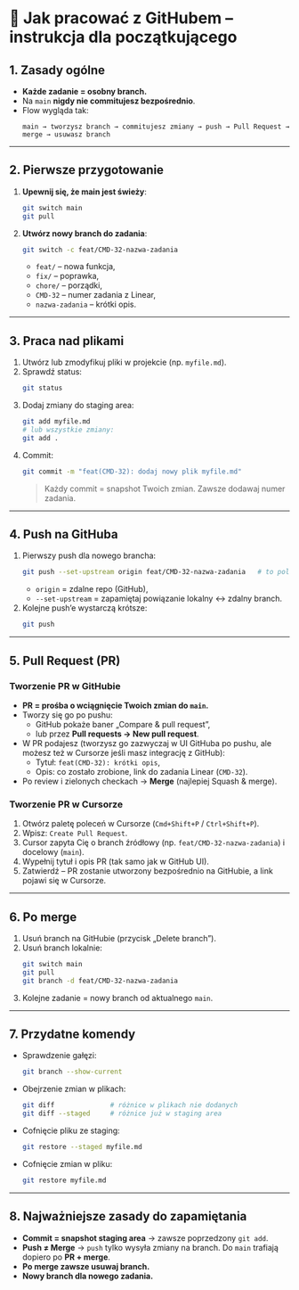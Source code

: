 # 🌱 Jak pracować z GitHubem – instrukcja dla początkującego

## 1. Zasady ogólne
- **Każde zadanie = osobny branch.**  
- Na `main` **nigdy nie commitujesz bezpośrednio**.  
- Flow wygląda tak:  
  ```
  main → tworzysz branch → commitujesz zmiany → push → Pull Request → merge → usuwasz branch
  ```

---

## 2. Pierwsze przygotowanie
1. **Upewnij się, że main jest świeży**:
   ```bash
   git switch main
   git pull
   ```
2. **Utwórz nowy branch do zadania**:
   ```bash
   git switch -c feat/CMD-32-nazwa-zadania
   ```
   - `feat/` – nowa funkcja,  
   - `fix/` – poprawka,  
   - `chore/` – porządki,  
   - `CMD-32` – numer zadania z Linear,  
   - `nazwa-zadania` – krótki opis.

---

## 3. Praca nad plikami
1. Utwórz lub zmodyfikuj pliki w projekcie (np. `myfile.md`).  
2. Sprawdź status:
   ```bash
   git status
   ```
3. Dodaj zmiany do staging area:
   ```bash
   git add myfile.md
   # lub wszystkie zmiany:
   git add .
   ```
4. Commit:
   ```bash
   git commit -m "feat(CMD-32): dodaj nowy plik myfile.md"
   ```
   > Każdy commit = snapshot Twoich zmian. Zawsze dodawaj numer zadania.

---

## 4. Push na GitHuba
1. Pierwszy push dla nowego brancha:
   ```bash
   git push --set-upstream origin feat/CMD-32-nazwa-zadania   # to polecenie musisz podać tylko przy pierwszym pushu w ramach danego brancha. Potem wystarczy samo `git push`
   ```
   - `origin` = zdalne repo (GitHub),  
   - `--set-upstream` = zapamiętaj powiązanie lokalny ↔ zdalny branch.  
2. Kolejne push’e wystarczą krótsze:
   ```bash
   git push
   ```

---

## 5. Pull Request (PR)

### Tworzenie PR w GitHubie
- **PR = prośba o wciągnięcie Twoich zmian do `main`.**  
- Tworzy się go po pushu:
  - GitHub pokaże baner „Compare & pull request”,  
  - lub przez **Pull requests → New pull request**.  
- W PR podajesz (tworzysz go zazwyczaj w UI GitHuba po pushu, ale możesz też w Cursorze jeśli masz integrację z GitHub):
  - Tytuł: `feat(CMD-32): krótki opis`,  
  - Opis: co zostało zrobione, link do zadania Linear (`CMD-32`).  
- Po review i zielonych checkach → **Merge** (najlepiej Squash & merge).

### Tworzenie PR w Cursorze
1. Otwórz paletę poleceń w Cursorze (`Cmd+Shift+P` / `Ctrl+Shift+P`).
2. Wpisz: `Create Pull Request`.
3. Cursor zapyta Cię o branch źródłowy (np. `feat/CMD-32-nazwa-zadania`) i docelowy (`main`).
4. Wypełnij tytuł i opis PR (tak samo jak w GitHub UI).
5. Zatwierdź – PR zostanie utworzony bezpośrednio na GitHubie, a link pojawi się w Cursorze.

---

## 6. Po merge
1. Usuń branch na GitHubie (przycisk „Delete branch”).  
2. Usuń branch lokalnie:
   ```bash
   git switch main
   git pull
   git branch -d feat/CMD-32-nazwa-zadania
   ```
3. Kolejne zadanie = nowy branch od aktualnego `main`.

---

## 7. Przydatne komendy
- Sprawdzenie gałęzi:
  ```bash
  git branch --show-current
  ```
- Obejrzenie zmian w plikach:
  ```bash
  git diff              # różnice w plikach nie dodanych
  git diff --staged     # różnice już w staging area
  ```
- Cofnięcie pliku ze staging:
  ```bash
  git restore --staged myfile.md
  ```
- Cofnięcie zmian w pliku:
  ```bash
  git restore myfile.md
  ```

---

## 8. Najważniejsze zasady do zapamiętania
- **Commit = snapshot staging area** → zawsze poprzedzony `git add`.  
- **Push ≠ Merge** → `push` tylko wysyła zmiany na branch. Do `main` trafiają dopiero po **PR + merge**.  
- **Po merge zawsze usuwaj branch.**  
- **Nowy branch dla nowego zadania.**
